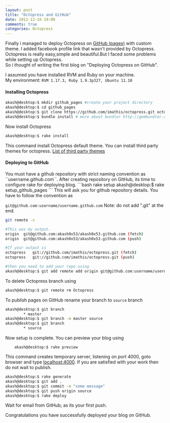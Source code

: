 ```yaml
---
layout: post
title: "Octopress and GitHub"
date: 2012-12-16 19:09
comments: true
categories: Octopress
---
```

Finally i managed to deploy Octopress on <a href="http://pages.github.com">GitHub (pages)</a> with custom theme. I added facebook profile link that wasn't provided by Octopress. Octopress is really easy,simple and beautiful.But I faced some problems while setting up Octopress.</br>So i thought of writing the first blog on "Deploying Octopress on GitHub".
<!--more-->

I assumed you have installed RVM and Ruby on your machine.
</br>My environment: ``RVM 1.17.3, Ruby 1.9.3p327, Ubuntu 11.10``

<h4>Installing Octopress</h4>

```bash prepare workspace
akash@desktop:$ mkdir github_pages #create your project directory
akash@desktop:$ cd github_pages
akash@desktop:$ git clone https://github.com/imathis/octopress.git octopress #clone octopress repo into octopress directory
akash@desktop:$ bundle install # more about bundler http://gembundler.com/
```

Now install Octopress
```bash install Octopress
akash@desktop:$ rake install 
```
This command install Octopress default theme. You can install third party themes for octopress. <a href="https://github.com/imathis/octopress/wiki/3rd-Party-Octopress-Themes">List of third party themes</a>

<h4>Deploying to GitHub</h4>
You must have a github repository with strict naming convention as ``username.github.com``.
After creating repository on GitHub, its time to configure rake for deploying blog. 
```bash rake setup
akash@desktop:$ rake setup_github_pages
```
This will ask you for github repository details. You have to follow the convention as

``git@github.com:username/username.github.com``
Note: do not add ".git" at the end.

```bash Check for remote repository
git remote -v 

#This was my output.
origin	git@github.com:akash0x53/akash0x53.github.com (fetch)
origin	git@github.com:akash0x53/akash0x53.github.com (push)

#If your output is
octopress   git://github.com/imathis/octopress.git (fetch)
octopress   git://github.com/imathis/octopress.git (push)

#then you need to add your repo using
akash@desktop:$ git add remote add origin git@github.com:username/username.github.com.git
```
To delete Octopress branch using
```bash Deleting remote branch
akash@desktop:$ git remote rm Octopress
```
To publish pages on GitHub rename your branch to ``source`` branch
```bash rename branch
akash@desktop:$ git branch 
		* master
akash@desktop:$ git branch -m master source
akash@desktop:$ git branch
		* source
```

Now setup is complete. You can preview your blog using

		akash@desktop:$ rake preview
This command creates temporary server, listening on port 4000, goto browser and type <a href="localhost:4000">localhost:4000</a>.
If you are satisfied with your work then do not wait to publish.

```bash First push to GitHub
akash@desktop:$ rake generate
akash@desktop:$ git add .
akash@desktop:$ git commit -m "some message"
akash@desktop:$ git push origin source
akash@desktop:$ rake deploy
```
Wait for email from GitHub; as its your first push.

Congratulations you have successfully deployed your blog on GitHub.












